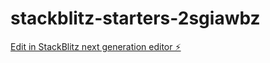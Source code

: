# stackblitz-starters-2sgiawbz

[Edit in StackBlitz next generation editor ⚡️](https://stackblitz.com/~/github.com/firemoney81-naldon/stackblitz-starters-2sgiawbz)